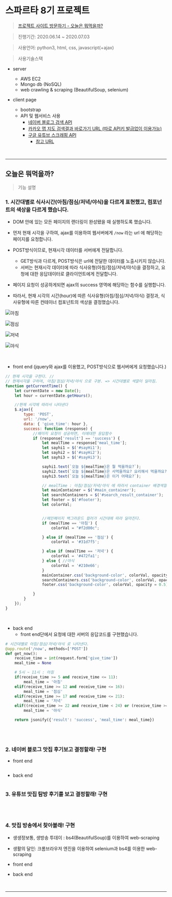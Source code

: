 # 스파르타 8기 프로젝트

> [프로젝트 사이트 방문하기 - 오늘은 뭐먹을까?](http://ek12mv2.shop)

> 진행기간: 2020.06.14 ~ 2020.07.03

> 사용언어: python3, html, css, javascript(+ajax)

> 사용기술스택
- server
  - AWS EC2
  - Mongo db (NoSQL)
  - web crawling & scraping (BeautifulSoup, selenium)
  
- client page
  - bootstrap
  - API 및 웹서비스 사용
    - [네이버 블로그 검색 API](https://developers.naver.com/docs/search/blog/)
    - [카카오 맵 지도 검색결과 바로가기 URL (따로 API키 발급없이 이용가능)](https://apis.map.kakao.com/web/guide/#whatlibrary)
    - [구글 유튜브 스크래핑 API]()
        - [참고 URL](https://blog.naver.com/doublet7411/221511344483)

<br>

<hr>


## 오늘은 뭐먹을까?

> 기능 설명

### 1. 시간대별로 식사시간(아침/점심/저녁/야식)을 다르게 표현했고, 컴포넌트의 색상을 다르게 했습니다.

- DOM 안에 있는 모든 페이지의 랜더링이 완성됐을 때 실행하도록 했습니다.
- 먼저 현재 시각을 구하여, ajax를 이용하여 웹서버에게 `/now` 라는 url 에 해당하는 페이지를 요청합니다.
- POST방식이므로, 현재시각 데이터를 서버에게 전달합니다.
  - GET방식과 다르게, POST방식은 url에 전달한 데이터를 노출시키지 않습니다.
  - 서버는 현재시각 데이터에 따라 식사유형(아침/점심/저녁/야식)을 결정하고, 요청에 대한 응답데이터로 클라이언트에게 전달합니다.
  
- 페이지 요청이 성공하게되면 ajax의 success 영역에 해당하는 함수를 실행합니다.
- 따라서, 현재 시각의 시간(hour)에 따른 식사유형(아침/점심/저녁/야식) 결정과, 식사유형에 따른 컨테이너 컴포넌트의 색상을 결정했습니다.


![아침](./pictures/morning.png)

![점심](./pictures/afternoon.png)

![저녁](./pictures/dinner.png)

![야식](./pictures/midnight.png)


<br>

- front end (jquery와 ajax를 이용했고, POST방식으로 웹서버에게 요청했습니다.)

```javascript
// 현재 시각을 구한다. //
// 현재시각을 구하여, 아침/점심/저녁/야식 으로 구분. => 시간대별로 색깔이 달라짐.
function getCurrentTime() {
    let currentDate = new Date();
    let hour = currentDate.getHours();

    //현재 시각에 따라서 나타낸다
    $.ajax({
        type: 'POST',
        url: '/now',
        data: { 'give_time': hour },
        success: function (response) {
            //페이지 요청이 성공하면, 이에대한 응답함수
            if (response['result'] == 'success') {
                let mealTime = response['meal_time'];
                let sayhi1 = $('#sayHi1');
                let sayhi2 = $('#sayHi2');
                let sayhi3 = $('#sayHi3');

                sayhi1.text(`오늘 ${mealTime}은 뭘 먹을까요?`);
                sayhi2.text(`오늘 ${mealTime}은 사먹을까요? 요리해서 먹을까요?`);
                sayhi3.text(`오늘 ${mealTime}은 이거 어때요?`);

                // mealTime : 아침/점심/저녁/야식 에 따라서 container 배경색깔이 달라짐
                let mainContainer = $('#main_container');
                let searchContainers = $('#search_result_container');
                let footer = $('#footer');
                let colorVal;


                //메인페이지 백그라운드 컬러가 시간대에 따라 달라진다.
                if (mealTime == '아침') {
                    colorVal = "#f2d00c";

                } else if (mealTime == '점심') {
                    colorVal = '#31d7f5';

                } else if (mealTime == '저녁') {
                    colorVal = '#472fa1';
                } else { //야식
                    colorVal = '#210e66';
                }
                mainContainer.css('background-color', colorVal, opacity = 0.5);
                searchContainers.css('background-color', colorVal, opacity = 0.5);
                footer.css('background-color', colorVal, opacity = 0.5);

            }
        }
    });
}

```

<br>

- back end
  - front end단에서 요청에 대한 서버의 응답코드를 구현했습니다.

```python
# 시간대별로 아침/점심/저녁/야식 로 나타낸다.
@app.route('/now', methods=['POST'])
def get_now():
    receive_time = int(request.form['give_time'])
    meal_time = None

    # 5시 ~ 11시 : 아침
    if(receive_time >= 5 and receive_time <= 11):
        meal_time = '아침'
    elif(receive_time >= 12 and receive_time <= 16):
        meal_time = '점심'
    elif(receive_time >= 17 and receive_time <= 21):
        meal_time = '저녁'
    elif((receive_time >= 22 and receive_time < 24) or (receive_time >= 0 and receive_time < 5)):
        meal_time = '야식'

    return jsonify({'result': 'success', 'meal_time': meal_time})

```


<br>

<br>

### 2. 네이버 블로그 맛집 후기보고 결정할래! 구현


- front end

```javascript
```


- back end

```python

```

### 3. 유튜브 맛집 탐방 후기를 보고 결정할래! 구현


<br>

<br>


### 4. 맛집 방송에서 찾아볼래! 구현

- 생생정보통, 생방송 투데이 : bs4(BeautifulSoup)를 이용하여 web-scraping
- 생활의 달인: 크롬브라우저 엔진을 이용하여 selenium과 bs4를 이용한 web-scraping


- front end

- back end


<br>

<hr>



